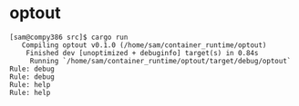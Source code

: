 # optout

    [sam@compy386 src]$ cargo run
       Compiling optout v0.1.0 (/home/sam/container_runtime/optout)
        Finished dev [unoptimized + debuginfo] target(s) in 0.84s
         Running `/home/sam/container_runtime/optout/target/debug/optout`
    Rule: debug
    Rule: debug
    Rule: help
    Rule: help

